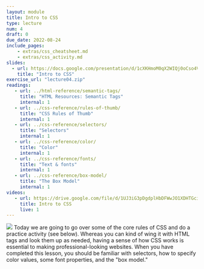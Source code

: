 ```yaml
---
layout: module
title: Intro to CSS
type: lecture
num: 4
draft: 0
due_date: 2022-08-24
include_pages: 
    - extras/css_cheatsheet.md
    - extras/css_activity.md
slides:
  - url: https://docs.google.com/presentation/d/1cXKHmoM0qX2WIQj0oCso4VAQogQjv93NMmOjjm-yz4M/edit?usp=sharing
    title: "Intro to CSS"
exercise_url: "lecture04.zip"
readings:
   - url: ../html-reference/semantic-tags/
     title: "HTML Resources: Semantic Tags"
     internal: 1
   - url: ../css-reference/rules-of-thumb/
     title: "CSS Rules of Thumb"
     internal: 1
   - url: ../css-reference/selectors/
     title: "Selectors"
     internal: 1
   - url: ../css-reference/color/
     title: "Color"
     internal: 1
   - url: ../css-reference/fonts/
     title: "Text & fonts"
     internal: 1
   - url: ../css-reference/box-model/
     title: "The Box Model"
     internal: 1
videos:
   - url: https://drive.google.com/file/d/1UJ3iG3pDgdplHbDFWwJO1XDHTGciLvcs/view?usp=sharing
     title: Intro to CSS
     live: 1
---
```


<img class="module-image" src="{{site.baseurl}}/assets/images/lectures/lecture04-css.png" /> Today we are going to go over some of the core rules of CSS and do a practice activity (see below).  Whereas you can kind of wing it with HTML tags and look them up as needed, having a sense of how CSS works is essential to making professional-looking websites. When you have completed this lesson, you should be familiar with selectors, how to specify color values, some font properties, and the "box model."